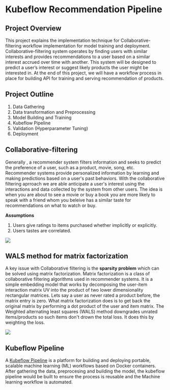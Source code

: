# Kubeflow Recommendation Pipeline

## Project Overview
This project explains the implementation technique for Collaborative-filtering workflow implementation for model training and deployment. Collaborative-filtering system operates by finding users with similar interests and provides recommendations to a user based on a similar interest accrued over time with another. This system will be designed to predict a user’s interest or suggest likely products the user might be interested in. At the end of this project, we will have a workflow process in place for building API for training and serving recommendation of products.

## Project Outline
  1. Data Gathering
  2. Data transformation and Preprocessing
  3. Model Building and Training
  4. Kubeflow Pipeline
  5. Validation (Hyperparameter Tuning)
  6. Deployment
 
## Collaborative-filtering
Generally , a recommender system  filters information and  seeks to predict the preference of a user, such as a product, movie, song, etc. Recommender systems provide personalized information by learning and making predictions based on a user's past behaviors. With the collaborative filtering aprroach we are able anticipate a user's interest using the interactions and data collected by the system from other users. The idea is when you are about to see a movie or buy a book you are more likely to speak with a friend whom you beleive has a similar taste for recommendations on what to watch or buy.

**Assumptions**
1. Users give ratings to items purchased whether implicitly or explicitly.
2. Users tastes are correlated.

![](images/Collaborative%20filtering.PNG)

## WALS method for matrix factorization
A key issue with Collaborative filtering is the **sparsity problem** which can be solved using matrix factorization. Matrix factorization is a class of collaborative filtering algorithms used in recommender systems. It is a simple embedding model that works by decomposing the user-item interaction matrix UV into the product of two lower dimensionality rectangular matrices. Lets say a user as never rated a product before, the matrix entry is zero. What matrix factorization does is to get back the original matrix by performing a dot product of the user and item matrix. The Weighted alternating least squares (WALS) method downgrades unrated items/products so such items don't drown the total loss. It does this by weighting the loss.

![](images/matrix%20factorization.PNG)

## Kubeflow Pipeline
A [Kubeflow Pipeline](https://www.kubeflow.org/docs/pipelines/overview/pipelines-overview/) is a platform for building and deploying portable, scalable machine learning (ML) workflows based on Docker containers. After gathering the data, preprocesing and building the model, the kubeflow pipeline would be built to ensure the process is reusable and the Machine learning workflow is automated.
